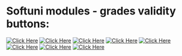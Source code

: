 # Softuni modules - grades validity buttons:

[![Click Here](https://img.shields.io/badge/%20%20%20Basics%20%20%20-c47a23)](https://softuni.bg/certificates/details/196950/8821880f)
[![Click Here](https://img.shields.io/badge/%20%20%20Fundamentals%20%20%20-c47a23)](https://softuni.bg/certificates/details/208819/a645154a)
[![Click Here](https://img.shields.io/badge/%20%20%20Advanced%20%20%20-c47a23)](https://softuni.bg/certificates/details/217567/9438345e)
[![Click Here](https://img.shields.io/badge/%20%20%20OOP%20%20%20-c47a23)](https://softuni.bg/certificates/details/222799/56579cdd)
[![Click Here](https://img.shields.io/badge/%20%20%20MySQL%20%20%20-c47a23)](https://softuni.bg/certificates/details/226247/063c56bf)
[![Click Here](https://img.shields.io/badge/%20%20%20Spring%20Data%20%20%20-c47a23)]()
[![Click Here](https://img.shields.io/badge/%20%20%20Spring%20Fundamentals%20%20%20-c47a23)]()
[![Click Here](https://img.shields.io/badge/%20%20%20Spring%20Advanced%20%20%20-c47a23)]()

